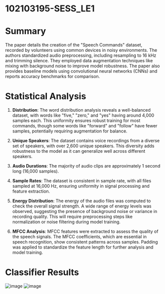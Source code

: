 # 102103195-SESS_LE1
# Summary
The paper details the creation of the "Speech Commands" dataset, recorded by volunteers using common devices in noisy environments. The authors standardized audio preprocessing, including resampling to 16 kHz and trimming silence. They employed data augmentation techniques like mixing with background noise to improve model robustness. The paper also provides baseline models using convolutional neural networks (CNNs) and reports accuracy benchmarks for comparison.


# Statistical Analysis
1. **Distribution**: The word distribution analysis reveals a well-balanced dataset, with words like "five," "zero," and "yes" having around 4,000 samples each. This uniformity ensures robust training for most commands, though some words like "forward" and "follow" have fewer samples, potentially requiring augmentation for balance. 

2. **Unique Speakers**: The dataset contains voice recordings from a diverse set of speakers, with over 2,600 unique speakers. This diversity adds robustness to the model as it can generalize well across different speakers.

3. **Audio Durations**: The majority of audio clips are approximately 1 second long (16,000 samples). 

4. **Sample Rates**: The dataset is consistent in sample rate, with all files sampled at 16,000 Hz, ensuring uniformity in signal processing and feature extraction.

5. **Energy Distribution**: The energy of the audio files was computed to check the overall signal strength. A wide range of energy levels was observed, suggesting the presence of background noise or variance in recording quality. This will require preprocessing steps like normalization or noise filtering during model training.

6. **MFCC Analysis**: MFCC features were extracted to assess the quality of the speech signals. The MFCC coefficients, which are essential in speech recognition, show consistent patterns across samples. Padding was applied to standardize the feature length for further analysis and model training.


# Classifier Results
![image](https://github.com/user-attachments/assets/3fb8a056-5259-41c3-9430-1f8fe8cf1af1)
![image](https://github.com/user-attachments/assets/d0e562f3-6f55-4b84-8e2b-26fe9c7b97e0)

